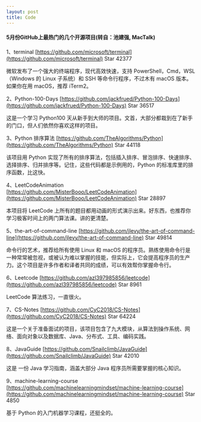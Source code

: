 ```yaml
---
layout: post
title: Code
---
```


#### 5月份GitHub上最热门的几个开源项目(转自：池建强, MacTalk)

1、terminal
[https://github.com/microsoft/terminal](https://github.com/microsoft/terminal) Star 42377

微软发布了一个强大的终端程序，现代高效快速，支持 PowerShell，Cmd，WSL（Windows 的 Linux 子系统）和 SSH 等命令行程序，不过木有 macOS 版本。如果你在用 macOS，推荐 iTerm2。

2、Python-100-Days
[https://github.com/jackfrued/Python-100-Days](https://github.com/jackfrued/Python-100-Days) Star 36517

这是一个学习 Python100 天从新手到大师的项目。文首，大部分都栽到在了新手的门口，但人们依然你喜欢这样的项目。

3、Python 排序算法
[https://github.com/TheAlgorithms/Python](https://github.com/TheAlgorithms/Python) Star 44118

该项目用 Python 实现了所有的排序算法，包括插入排序、冒泡排序、快速排序、选择排序、归并排序等。记住，这些代码都是示例用的，Python 的标准库里的排序函数，比这快。

4、LeetCodeAnimation
[https://github.com/MisterBooo/LeetCodeAnimation](https://github.com/MisterBooo/LeetCodeAnimation) Star 28897

本项目将 LeetCode 上所有的题目都用动画的形式演示出来。好东西，也推荐你学习极客时间上的两门算法课。讲的更清楚。

5、the-art-of-command-line
[https://github.com/jlevy/the-art-of-command-line](https://github.com/jlevy/the-art-of-command-line) Star 49814

命令行的艺术，推荐给所有使用 Linux 和 macOS 的程序员。熟练使用命令行是一种常常被忽视，或被认为难以掌握的技能，但实际上，它会提高程序员的生产力。这个项目是许多作者和译者共同的成绩，可以有效帮你掌握命令行。

6、Leetcode
[https://github.com/azl397985856/leetcode](https://github.com/azl397985856/leetcode) Star 8961

LeetCode 算法练习，一直很火。 

7、CS-Notes
[https://github.com/CyC2018/CS-Notes](https://github.com/CyC2018/CS-Notes) Star 64224

这是一个关于准备面试的项目，该项目包含了九大模块，从算法到操作系统、网络、面向对象以及数据库、Java、分布式、工具、编码实践。

8、JavaGuide
[https://github.com/Snailclimb/JavaGuide](https://github.com/Snailclimb/JavaGuide) Star 42010

这是 一份 Java 学习指南，涵盖大部分 Java 程序员所需要掌握的核心知识。

9、machine-learning-course
[https://github.com/machinelearningmindset/machine-learning-course](https://github.com/machinelearningmindset/machine-learning-course) Star 4850

基于 Python 的入门机器学习课程，还挺全的。